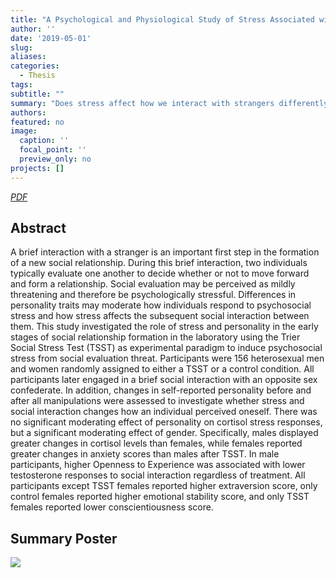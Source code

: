 ```yaml
---
title: "A Psychological and Physiological Study of Stress Associated with Early Relationship Formation, with Emphasis on Gender and Personality Traits"
author: ''
date: '2019-05-01'
slug:
aliases:
categories:
  - Thesis
tags:
subtitle: ""
summary: "Does stress affect how we interact with strangers differently depending on our individual differences? If so, how?"
authors:
featured: no
image:
  caption: ''
  focal_point: ''
  preview_only: no
projects: []
---
```


[_PDF_](/files/tsst-pdf.pdf)

## Abstract

A brief interaction with a stranger is an important first step in the formation of a new social relationship. During this brief interaction, two individuals typically evaluate one another to decide whether or not to move forward and form a relationship. Social evaluation may be perceived as mildly threatening and therefore be psychologically stressful. Differences in personality traits may moderate how individuals respond to psychosocial stress and how stress affects the subsequent social interaction between them.  This study investigated the role of stress and personality in the early stages of social relationship formation in the laboratory using the Trier Social Stress Test (TSST) as experimental paradigm to induce psychosocial stress from social evaluation threat. Participants were 156 heterosexual men and women randomly assigned to either a TSST or a control condition. All participants later engaged in a brief social interaction with an opposite sex confederate. In addition, changes in self-reported personality before and after all manipulations were assessed to investigate whether stress and social interaction changes how an individual perceived oneself. There was no significant moderating effect of personality on cortisol stress responses, but a significant moderating effect of gender. Specifically, males displayed greater changes in cortisol levels than females, while females reported greater changes in anxiety scores than males after TSST. In male participants, higher Openness to Experience was associated with lower testosterone responses to social interaction regardless of treatment. All participants except TSST females reported higher extraversion score, only control females reported higher emotional stability score, and only TSST females reported lower conscientiousness score. 

## Summary Poster
![](/img/tsst-poster.png)
